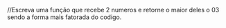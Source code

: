 //Escreva uma função que recebe 2 numeros e retorne o maior deles
o 03 sendo a forma mais fatorada do codigo.
